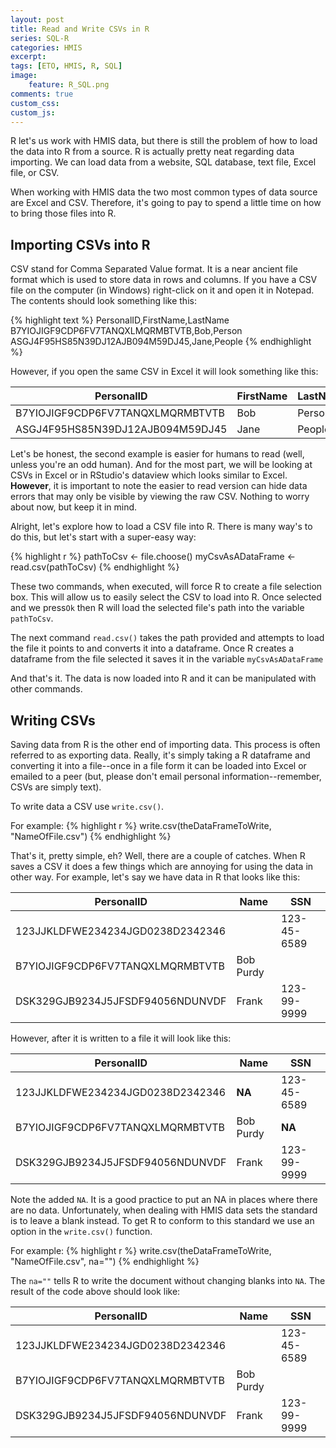 ```yaml
---
layout: post
title: Read and Write CSVs in R
series: SQL-R
categories: HMIS
excerpt: 
tags: [ETO, HMIS, R, SQL]
image: 
    feature: R_SQL.png
comments: true
custom_css:
custom_js: 
---
```


R let's us work with HMIS data, but there is still the problem of how to load the data into R from a source.  R is actually pretty neat regarding data importing.  We can load data from a website, SQL database, text file, Excel file, or CSV.

When working with HMIS data the two most common types of data source are Excel and CSV.  Therefore, it's going to pay to spend a little time on how to bring those files into R.
<!-- more -->
## Importing CSVs into R
CSV stand for Comma Separated Value format.  It is a near ancient file format which is used to store data in rows and columns.  If you have a CSV file on the computer (in Windows) right-click on it and open it in Notepad.  The contents should look something like this:

{% highlight text %}
PersonalID,FirstName,LastName
B7YIOJIGF9CDP6FV7TANQXLMQRMBTVTB,Bob,Person
ASGJ4F95HS85N39DJ12AJB094M59DJ45,Jane,People
{% endhighlight %}

However, if you open the same CSV in Excel it will look something like this:

PersonalID | FirstName | LastName
---------|----------|---------
 B7YIOJIGF9CDP6FV7TANQXLMQRMBTVTB | Bob | Person
 ASGJ4F95HS85N39DJ12AJB094M59DJ45 | Jane | People

 Let's be honest, the second example is easier for humans to read (well, unless you're an odd human).  And for the most part, we will be looking at CSVs in Excel or in RStudio's dataview which looks similar to Excel.  **However**, it is important to note the easier to read version can hide data errors that may only be visible by viewing the raw CSV.  Nothing to worry about now, but keep it in mind.

 Alright, let's explore how to load a CSV file into R.  There is many way's to do this, but let's start with a super-easy way:

 {% highlight r %}
pathToCsv <- file.choose()
myCsvAsADataFrame <- read.csv(pathToCsv)
 {% endhighlight %}

These two commands, when executed, will force R to create a file selection box. This will allow us to easily select the CSV to load into R.  Once selected and we press`Ok` then R will load the selected file's path into the variable `pathToCsv`.

The next command `read.csv()` takes the path provided and attempts to load the file it points to and converts it into a dataframe.  Once R creates a dataframe from the file selected it saves it in the variable `myCsvAsADataFrame`

And that's it.  The data is now loaded into R and it can be manipulated with other commands.

## Writing CSVs
Saving data from R is the other end of importing data.  This process is often referred to as exporting data.  Really, it's simply taking a R dataframe and converting it into a file--once in a file form it can be loaded into Excel or emailed to a peer (but, please don't email personal information--remember, CSVs are simply text).

To write data a CSV use `write.csv()`.  

For example:
{% highlight r %}
write.csv(theDataFrameToWrite, "NameOfFile.csv")
{% endhighlight %}

That's it, pretty simple, eh?  Well, there are a couple of catches.  When R saves a CSV it does a few things which are annoying for using the data in other way.  For example, let's say we have data in R that looks like this:

PersonalID | Name | SSN
---------|----------|---------
 123JJKLDFWE234234JGD0238D2342346 |  | 123-45-6589
 B7YIOJIGF9CDP6FV7TANQXLMQRMBTVTB | Bob Purdy | 
 DSK329GJB9234J5JFSDF94056NDUNVDF | Frank | 123-99-9999

However, after it is written to a file it will look like this:

PersonalID | Name | SSN
---------|----------|---------
 123JJKLDFWE234234JGD0238D2342346 | **NA** | 123-45-6589
 B7YIOJIGF9CDP6FV7TANQXLMQRMBTVTB | Bob Purdy | **NA**
 DSK329GJB9234J5JFSDF94056NDUNVDF | Frank | 123-99-9999

 Note the added `NA`.  It is a good practice to put an NA in places where there are no data.  Unfortunately, when dealing with HMIS data sets the standard is to leave a blank instead.  To get R to conform to this standard we use an option in the `write.csv()` function.  

 For example:
{% highlight r %}
write.csv(theDataFrameToWrite, "NameOfFile.csv", na="")
{% endhighlight %}

The `na=""` tells R to write the document without changing blanks into `NA`.  The result of the code above should look like:

PersonalID | Name | SSN
---------|----------|---------
 123JJKLDFWE234234JGD0238D2342346 |  | 123-45-6589
 B7YIOJIGF9CDP6FV7TANQXLMQRMBTVTB | Bob Purdy | 
 DSK329GJB9234J5JFSDF94056NDUNVDF | Frank | 123-99-9999